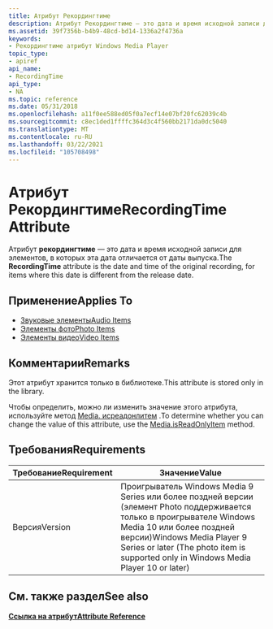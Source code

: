 ```yaml
---
title: Атрибут Рекордингтиме
description: Атрибут Рекордингтиме — это дата и время исходной записи для элементов, в которых эта дата отличается от даты выпуска.
ms.assetid: 39f7356b-b4b9-48cd-bd14-1336a2f4736a
keywords:
- Рекордингтиме атрибут Windows Media Player
topic_type:
- apiref
api_name:
- RecordingTime
api_type:
- NA
ms.topic: reference
ms.date: 05/31/2018
ms.openlocfilehash: a11f0ee588ed05f0a7ecf14e07bf20fc62039c4b
ms.sourcegitcommit: c8ec1ded1ffffc364d3c4f560bb2171da0dc5040
ms.translationtype: MT
ms.contentlocale: ru-RU
ms.lasthandoff: 03/22/2021
ms.locfileid: "105708498"
---
```

# <a name="recordingtime-attribute"></a><span data-ttu-id="f431a-104">Атрибут Рекордингтиме</span><span class="sxs-lookup"><span data-stu-id="f431a-104">RecordingTime Attribute</span></span>

<span data-ttu-id="f431a-105">Атрибут **рекордингтиме** — это дата и время исходной записи для элементов, в которых эта дата отличается от даты выпуска.</span><span class="sxs-lookup"><span data-stu-id="f431a-105">The **RecordingTime** attribute is the date and time of the original recording, for items where this date is different from the release date.</span></span>

## <a name="applies-to"></a><span data-ttu-id="f431a-106">Применение</span><span class="sxs-lookup"><span data-stu-id="f431a-106">Applies To</span></span>

-   [<span data-ttu-id="f431a-107">Звуковые элементы</span><span class="sxs-lookup"><span data-stu-id="f431a-107">Audio Items</span></span>](audio-item-attributes.md)
-   [<span data-ttu-id="f431a-108">Элементы фото</span><span class="sxs-lookup"><span data-stu-id="f431a-108">Photo Items</span></span>](photo-item-attributes.md)
-   [<span data-ttu-id="f431a-109">Элементы видео</span><span class="sxs-lookup"><span data-stu-id="f431a-109">Video Items</span></span>](video-item-attributes.md)

## <a name="remarks"></a><span data-ttu-id="f431a-110">Комментарии</span><span class="sxs-lookup"><span data-stu-id="f431a-110">Remarks</span></span>

<span data-ttu-id="f431a-111">Этот атрибут хранится только в библиотеке.</span><span class="sxs-lookup"><span data-stu-id="f431a-111">This attribute is stored only in the library.</span></span>

<span data-ttu-id="f431a-112">Чтобы определить, можно ли изменить значение этого атрибута, используйте метод [Media. исреадонлитем](media-isreadonlyitem.md) .</span><span class="sxs-lookup"><span data-stu-id="f431a-112">To determine whether you can change the value of this attribute, use the [Media.isReadOnlyItem](media-isreadonlyitem.md) method.</span></span>

## <a name="requirements"></a><span data-ttu-id="f431a-113">Требования</span><span class="sxs-lookup"><span data-stu-id="f431a-113">Requirements</span></span>



| <span data-ttu-id="f431a-114">Требование</span><span class="sxs-lookup"><span data-stu-id="f431a-114">Requirement</span></span> | <span data-ttu-id="f431a-115">Значение</span><span class="sxs-lookup"><span data-stu-id="f431a-115">Value</span></span> |
|--------------------|--------------------------------------------------------------------------------------------------------------------------|
| <span data-ttu-id="f431a-116">Версия</span><span class="sxs-lookup"><span data-stu-id="f431a-116">Version</span></span><br/> | <span data-ttu-id="f431a-117">Проигрыватель Windows Media 9 Series или более поздней версии (элемент Photo поддерживается только в проигрывателе Windows Media 10 или более поздней версии)</span><span class="sxs-lookup"><span data-stu-id="f431a-117">Windows Media Player 9 Series or later (The photo item is supported only in Windows Media Player 10 or later)</span></span><br/> |



## <a name="see-also"></a><span data-ttu-id="f431a-118">См. также раздел</span><span class="sxs-lookup"><span data-stu-id="f431a-118">See also</span></span>

<dl> <dt>

[<span data-ttu-id="f431a-119">**Ссылка на атрибут**</span><span class="sxs-lookup"><span data-stu-id="f431a-119">**Attribute Reference**</span></span>](attribute-reference.md)
</dt> </dl>

 

 





